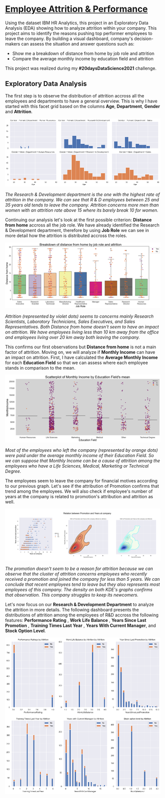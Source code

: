 # [Employee Attrition & Performance](https://www.kaggle.com/pavansubhasht/ibm-hr-analytics-attrition-dataset)

Using the dataset IBM HR Analytics, this project in an Exploratory Data Analysis (EDA) showing how to analyze attrition within your company. This project aims to identify the reasons pushing top performer employees to leave the company. By building a visual dashboard, company's decision-makers can assess the situation and answer questions such as:  
  
- Show me a breakdown of distance from home by job role and attrition
- Compare the average monthly income by education field and attrition
  
This project was realized during my **#20daysDataScience2021** challenge.  
  
## Exploratory Data Analysis  
The first step is to observe the distribution of attrition accross all the employees and departments to have a general overview. This is why I have started with this facet grid based on the columns **Age**, **Department**, **Gender** and **Attrition**.  
  
![Facet_grid_attrition](/images/FacetGrid_AttritionAge_per_Department.png)  
  
*The Research & Development department is the one with the highest rate of attrition in the company. We can see that R & D 
employees between 25 and 35 years old tends to leave the company. Attrition concerns more men than women with an attrition 
rate above 15 where its barely break 10 for women.*  
  
Continuing our analysis let's look at the first possible criterion: **Distance from home** accross all the job role. We have already identified the Research & Development department, therefore by using **Job Role** we can see in more detail how the attrition is distributed accross the roles.  
  
![Box_plot_distance_role](/images/Stripplot_Distance_JobRole.png)  
    
*Attrition (represented by violet dots) seems to concerns mainly Research Scientists, Laboratory Technicians, Sales Executives, and Sales Representatives. Both Distance from home doesn't seem to have an impact on attrition. We have employees living less than 10 km away from the office and employees living
over 20 km away both leaving the company.*  
  
This confirms our first observations but **Distance from home** is not a main factor of attrition. Moving on, we will analyze if **Monthly Income** can have an impact on attrition. First, I have calculated the **Average Monthly Income** for each **Education Field** so that we can assess where each employee stands in comparison to the mean.  
  
![Scatterplot_distance_income](/images/scatterplot_income_education.png)  
  
*Most of the employees who left the company (represented by orange dots) were paid under the average monthly income of their Education Field. So we can 
suppose that Monthly Income can be a cause of attrition among the employees who have a Life Sciences, Medical, Marketing or 
Technical Degree.*  
  
The employees seem to leave the company for financial motives according to our previous graph. Let's see if the attribution of Promotion confirms that trend among the employees.
We will also check if employee's number of years at the company is related to promotion's attribution and attrition as well.  
  
![kde_promotion_yearsatcompany](/images/promotion_vs_years.png)
  
*The promotion doesn't seem to be a reason for attrition because we can observe that the cluster of attrition concerns employees
who recently received a promotion and joined the company for less than 5 years. We can conclude that recent employees tend 
to leave but they also represents most employees of this company. The density on both KDE's graphs confirms that observation. This company struggles to keep its newcomers.*
  
Let's now focus on our **Research & Development Department** to analyze the attrition in more details. The following dashboard presents the distributions of attrition among the employees of R&D accross the following features: **Performance Rating** , **Work Life Balance** , **Years Since Last Promotion** , **Training Times Last Year** , **Years With Current Manager**, and **Stock Option Level**.
  
![Subplot of the attrition in the RD Department](/images/rd_subplot.png)
